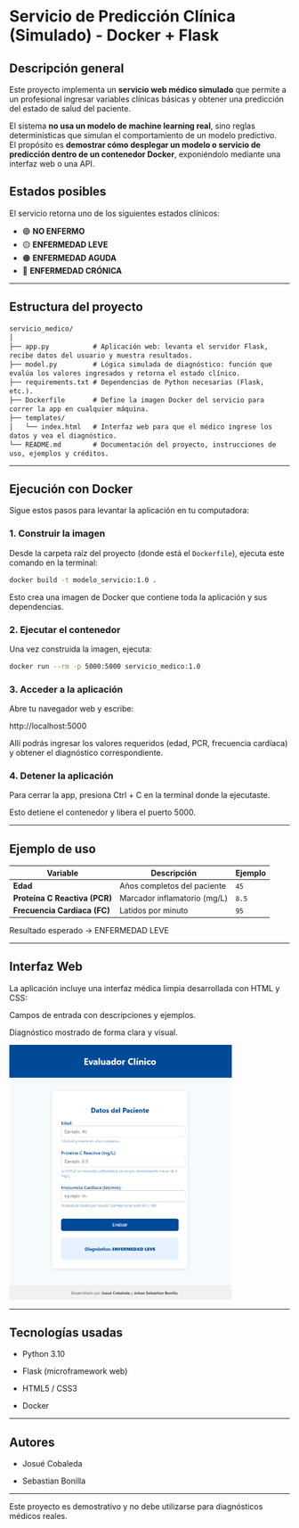 # Servicio de Predicción Clínica (Simulado) - Docker + Flask

## Descripción general
Este proyecto implementa un **servicio web médico simulado** que permite a un profesional ingresar variables clínicas básicas y obtener una predicción del estado de salud del paciente.

El sistema **no usa un modelo de machine learning real**, sino reglas determinísticas que simulan el comportamiento de un modelo predictivo.  
El propósito es **demostrar cómo desplegar un modelo o servicio de predicción dentro de un contenedor Docker**, exponiéndolo mediante una interfaz web o una API.


## Estados posibles
El servicio retorna uno de los siguientes estados clínicos:

- 🟢 **NO ENFERMO**  
- 🟡 **ENFERMEDAD LEVE**  
- 🟠 **ENFERMEDAD AGUDA**  
- 🔴 **ENFERMEDAD CRÓNICA**


---

## Estructura del proyecto


```text
servicio_medico/
│
├── app.py           # Aplicación web: levanta el servidor Flask, recibe datos del usuario y muestra resultados.
├── model.py         # Lógica simulada de diagnóstico: función que evalúa los valores ingresados y retorna el estado clínico.
├── requirements.txt # Dependencias de Python necesarias (Flask, etc.).
├── Dockerfile       # Define la imagen Docker del servicio para correr la app en cualquier máquina.
├── templates/
│   └── index.html   # Interfaz web para que el médico ingrese los datos y vea el diagnóstico.
└── README.md        # Documentación del proyecto, instrucciones de uso, ejemplos y créditos.
```


---

## Ejecución con Docker

Sigue estos pasos para levantar la aplicación en tu computadora:

### 1. Construir la imagen

Desde la carpeta raíz del proyecto (donde está el `Dockerfile`), ejecuta este comando en la terminal:

```bash
docker build -t modelo_servicio:1.0 .
```

Esto crea una imagen de Docker que contiene toda la aplicación y sus dependencias.


### 2. Ejecutar el contenedor

Una vez construida la imagen, ejecuta:

```bash
docker run --rm -p 5000:5000 servicio_medico:1.0
```

### 3. Acceder a la aplicación

Abre tu navegador web y escribe:

http://localhost:5000

Allí podrás ingresar los valores requeridos (edad, PCR, frecuencia cardíaca) y obtener el diagnóstico correspondiente.

### 4. Detener la aplicación

Para cerrar la app, presiona Ctrl + C en la terminal donde la ejecutaste.

Esto detiene el contenedor y libera el puerto 5000.

---

## Ejemplo de uso



| Variable                      | Descripción                  | Ejemplo |
| ----------------------------- | ---------------------------- | ------- |
| **Edad**                      | Años completos del paciente  | `45`    |
| **Proteína C Reactiva (PCR)** | Marcador inflamatorio (mg/L) | `8.5`   |
| **Frecuencia Cardíaca (FC)**  | Latidos por minuto           | `95`    |



Resultado esperado → ENFERMEDAD LEVE

---

## Interfaz Web

La aplicación incluye una interfaz médica limpia desarrollada con HTML y CSS:

Campos de entrada con descripciones y ejemplos.

Diagnóstico mostrado de forma clara y visual.

<img src="./img/app_web.png" alt="Interfaz Web" width="400" height="auto">

---

## Tecnologías usadas

* Python 3.10

* Flask (microframework web)

* HTML5 / CSS3

* Docker

---

## Autores

* Josué Cobaleda

* Sebastian Bonilla

---

Este proyecto es demostrativo y no debe utilizarse para diagnósticos médicos reales.